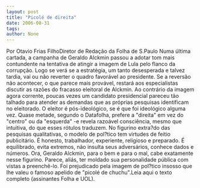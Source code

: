 ```yaml
---
layout: post
title: "Picolé de direita"
date: 2006-08-31
tags: 
author: None
---
```

Por Otavio Frias FilhoDiretor de Redação da Folha de S.Paulo
Numa última cartada, a campanha de Geraldo Alckmin passou a adotar tom mais contundente na tentativa de atingir a imagem de Lula pelo flanco da corrupção. Logo se verá se a estratégia, um tanto desesperada e talvez tardia, vai ou não reverter o quadro favorável ao presidente.
Se a reversão não acontecer, o que parece mais provável, restará aos especialistas discutir as razões do fracasso eleitoral de Alckmin. Ao contrário da imagem agora corrente, poucas vezes um candidato presidencial pareceu tão talhado para atender as demandas que as próprias pesquisas identificam no eleitorado. 
O eleitor é pós-ideológico, se é que foi ideológico alguma vez. Quase metade, segundo o Datafolha, prefere a \"direita\" em vez do \"centro\" ou da \"esquerda\" -e revela razoável consciência, mesmo que intuitiva, do que esses rótulos traduzem. 
No figurino extra?do das pesquisas qualitativas, o modelo de pol?tico tem virtudes de feitio publicitário. É honesto, trabalhador, experiente, religioso e preparado. É equilibrado, evita extremos, não insulta seus adversários, conhece dados e números. Ora, Geraldo Alckmin, para o bem e para o mal, cabe exatamente nesse figurino. Parece, aliás, ter moldado sua personalidade pública com vistas a preenchê-lo. Foi prejudicado pela imagem de pol?tico insosso que lhe valeu o famoso apelido de \"picolé de chuchu\".Leia aqui o texto completo (assinantes Folha e UOL). 